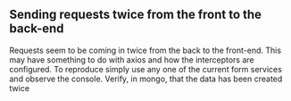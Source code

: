 ## Sending requests twice from the front to the back-end

Requests seem to be coming in twice from the back to the front-end. This may have something to do with axios and how the interceptors are configured. To reproduce simply use any one of the current form services and observe the console. Verify, in mongo, that the data has been created twice 
